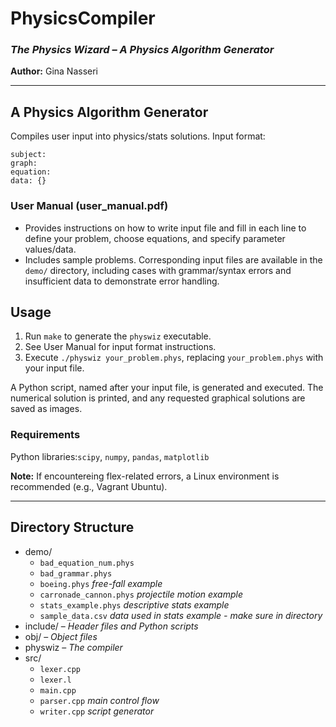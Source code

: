 # PhysicsCompiler
### *The Physics Wizard – A Physics Algorithm Generator*

**Author:** Gina Nasseri

---
## A Physics Algorithm Generator

Compiles user input into physics/stats solutions. Input format:

```
subject:
graph:
equation:
data: {}
```

### User Manual (user\_manual.pdf)
- Provides instructions on how to write input file and fill in each line to define your problem, choose equations, and specify parameter values/data.
- Includes sample problems. Corresponding input files are available in the `demo/` directory, including cases with grammar/syntax errors and insufficient data to demonstrate error handling.


## Usage 
1. Run `make` to generate the `physwiz` executable. 
2. See User Manual for input format instructions. 
3. Execute `./physwiz your_problem.phys`, replacing `your_problem.phys` with your input file.

A Python script, named after your input file, is generated and executed. The numerical solution is printed, and any requested graphical solutions are saved as images.

### Requirements
Python libraries:`scipy`, `numpy`, `pandas`, `matplotlib`

**Note:** If encountereing flex-related errors, a Linux environment is recommended (e.g., Vagrant Ubuntu).

---

## Directory Structure
- demo/
  - `bad_equation_num.phys`
  - `bad_grammar.phys`
  - `boeing.phys` *free-fall example*
  - `carronade_cannon.phys` *projectile motion example*
  - `stats_example.phys` *descriptive stats example*
  - `sample_data.csv` *data used in stats example - make sure in directory*
- include/ – *Header files and Python scripts*
- obj/ – *Object files*
- physwiz – *The compiler*
- src/  
  - `lexer.cpp`
  - `lexer.l`
  - `main.cpp`
  - `parser.cpp` *main control flow* 
  - `writer.cpp` *script generator*
